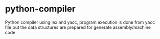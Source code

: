 # python-compiler
Python compiler using lex and yacc, program execution is done from yacc file but the data structures are prepared for generate assembly/machine code

